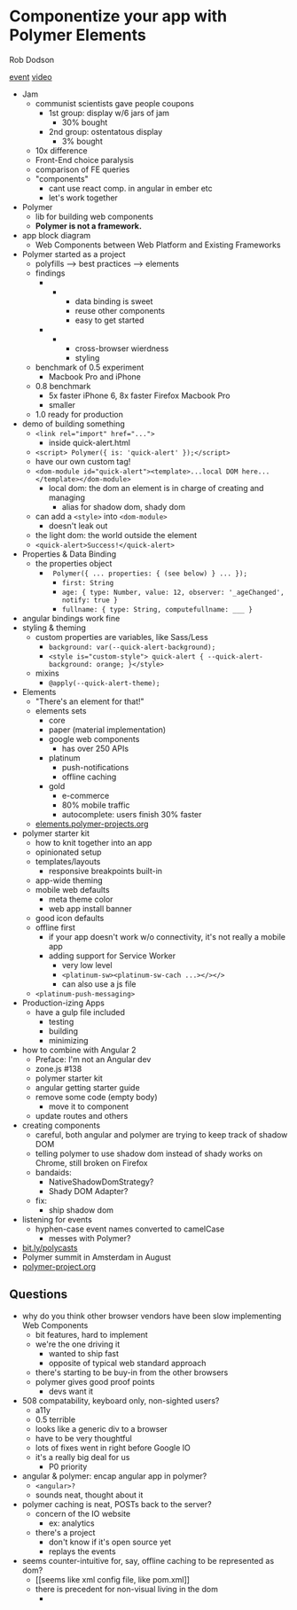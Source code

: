 Componentize your app with Polymer Elements
===========================================

Rob Dodson

[event](https://angularu.com/ng/workshop/2015sf/componentize-your-app-with-polymer-elements)
[video]()

* Jam
    * communist scientists gave people coupons
        * 1st group: display w/6 jars of jam
            * 30% bought
        * 2nd group: ostentatous display
            * 3% bought
    * 10x difference
    * Front-End choice paralysis
    * comparison of FE queries
    * "components"
        * cant use react comp. in angular in ember etc
        * let's work together
* Polymer
    * lib for building web components
    * **Polymer is not a framework.**
* app block diagram
    * Web Components between Web Platform and Existing Frameworks
* Polymer started as a project
    * polyfills --> best practices --> elements
    * findings
        * +
            * data binding is sweet
            * reuse other components
            * easy to get started
        * -
            * cross-browser wierdness
            * styling
    * benchmark of 0.5 experiment
        * Macbook Pro and iPhone
    * 0.8 benchmark
        * 5x faster iPhone 6, 8x faster Firefox Macbook Pro
        * smaller
    * 1.0 ready for production
* demo of building something
    * `<link rel="import" href="...">`
        * inside quick-alert.html
    * `<script> Polymer({ is: 'quick-alert' });</script>`
    * have our own custom tag!
    * `<dom-module id="quick-alert"><template>...local DOM here...</template></dom-module>`
        * local dom: the dom an element is in charge of creating and managing
            * alias for shadow dom, shady dom
    * can add a `<style>` into `<dom-module>`
        * doesn't leak out
    * the light dom: the world outside the element
    * `<quick-alert>Success!</quick-alert>`
* Properties & Data Binding
    * the properties object
        * ` Polymer({ ... properties: { (see below) } ... });`
            * `first: String`
            * `age: { type: Number, value: 12, observer: '_ageChanged', notify: true }`
            * `fullname: { type: String, computefullname: ___ }`
* angular bindings work fine
* styling & theming
    * custom properties are variables, like Sass/Less
        * `background: var(--quick-alert-background);`
        * `<style is="custom-style"> quick-alert { --quick-alert-background: orange; }</style>`
    * mixins
        * `@apply(--quick-alert-theme);`
* Elements
    * "There's an element for that!"
    * elements sets
        * core
        * paper (material implementation)
        * google web components
            * has over 250 APIs
        * platinum
            * push-notifications
            * offline caching
        * gold
            * e-commerce
            * 80% mobile traffic
            * autocomplete: users finish 30% faster
    * [elements.polymer-projects.org](http://elements.polymer-projects.org)
* polymer starter kit
    * how to knit together into an app
    * opinionated setup
    * templates/layouts
        * responsive breakpoints built-in
    * app-wide theming
    * mobile web defaults
        * meta theme color
        * web app install banner
    * good icon defaults
    * offline first
        * if your app doesn't work w/o connectivity, it's not really a mobile app
        * adding support for Service Worker
            * very low level
            * `<platinum-sw><platinum-sw-cach ...></></>`
            * can also use a js file
    * `<platinum-push-messaging>`
* Production-izing Apps
    * have a gulp file included
        * testing
        * building
        * minimizing
* how to combine with Angular 2
    * Preface: I'm not an Angular dev
    * zone.js #138
    * polymer starter kit
    * angular getting starter guide
    * remove some code (empty body)
        * move it to component
    * update routes and others
* creating components
    * careful, both angular and polymer are trying to keep track of shadow DOM
    * telling polymer to use shadow dom instead of shady works on Chrome, still broken on Firefox
    * bandaids:
        * NativeShadowDomStrategy?
        * Shady DOM Adapter?
    * fix:
        * ship shadow dom
* listening for events
    * hyphen-case event names converted to camelCase
        * messes with Polymer?
* [bit.ly/polycasts](http://bit.ly/polycasts)
* Polymer summit in Amsterdam in August
* [polymer-project.org](http://polymer-project.org)

Questions
---------

* why do you think other browser vendors have been slow implementing Web Components
    * bit features, hard to implement
    * we're the one driving it
        * wanted to ship fast
        * opposite of typical web standard approach
    * there's starting to be buy-in from the other browsers
    * polymer gives good proof points
        * devs want it
* 508 compatability, keyboard only, non-sighted users?
    * a11y
    * 0.5 terrible
    * looks like a generic div to a browser
    * have to be very thoughtful
    * lots of fixes went in right before Google IO
    * it's a really big deal for us
        * P0 priority
* angular & polymer: encap angular app in polymer?
    * `<angular>?`
    * sounds neat, thought about it
* polymer caching is neat, POSTs back to the server?
    * concern of the IO website
        * ex: analytics
    * there's a project
        * don't know if it's open source yet
        * replays the events
* seems counter-intuitive for, say, offline caching to be represented as dom?
    * [[seems like xml config file, like pom.xml]]
    * there is precedent for non-visual living in the dom
        * <style>
        * <script>
    * I get that some people are opposed to it
* what do you see as the ideal relationship between angular & polymer
    * remember the block diagram
    * other frameworks are doing the same thing
    * reuse
        * example: datepicker
* what is the testing situation of polymer, DI?
    * can't really run headless
        * Phantom is an old version of Safari
    * can try in Saucelabs
    * I use "web component tester"
* how to avoid many GET requests from imports
    * vulcanize 
        * concatenates all elements into a single file
        * working to support lazy-loaded
    * imports are only requested once
    * we really want HTTP/2 server push to replace concatenating
* with Angular I'm used to the code behind an element, what's the equivalent in polymer
    * native dom API calls
        * register element
        * create shadow dom  
        * etc
    * 3 levels
        * std : 99%
        * mini
        * micro
    * the team is pretty dogmatic against requiring tools to use/build polymer
